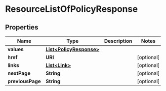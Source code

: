 

# ResourceListOfPolicyResponse


## Properties

| Name | Type | Description | Notes |
|------------ | ------------- | ------------- | -------------|
|**values** | [**List&lt;PolicyResponse&gt;**](PolicyResponse.md) |  |  |
|**href** | **URI** |  |  [optional] |
|**links** | [**List&lt;Link&gt;**](Link.md) |  |  [optional] |
|**nextPage** | **String** |  |  [optional] |
|**previousPage** | **String** |  |  [optional] |



